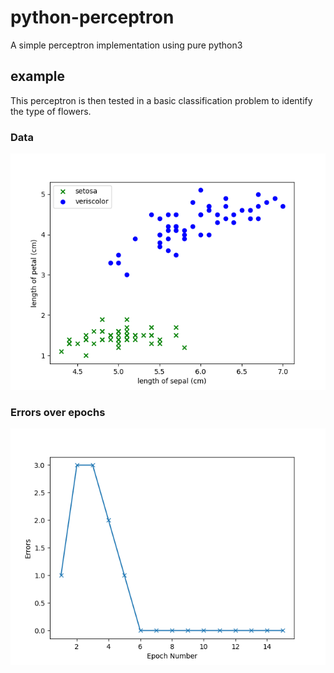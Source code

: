 # python-perceptron
A simple perceptron implementation using pure python3

## example
This perceptron is then tested in a basic classification problem to identify the type of flowers.

### Data
![Flower Data](https://github.com/Tej-Sharma/python-perceptron/blob/master/data.png)

### Errors over epochs
![Errors over epochs](https://github.com/Tej-Sharma/python-perceptron/blob/master/EpochVsErrors.png)

